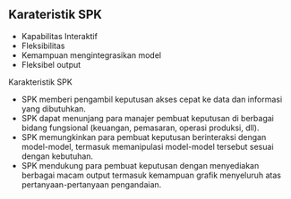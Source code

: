 ## Karateristik SPK

<ul>
  <li class="fragment">Kapabilitas Interaktif</li>
  <li class="fragment">Fleksibilitas</li>
  <li class="fragment">Kemampuan mengintegrasikan model</li>
  <li class="fragment">Fleksibel output</li>
</ul>

<aside class="notes">
  <p>Karakteristik SPK</p>
  <ul>
    <li>
      SPK memberi pengambil keputusan akses cepat ke data dan informasi yang
      dibutuhkan.
    </li>
    <li>
      SPK dapat menunjang para manajer pembuat keputusan di berbagai bidang
      fungsional (keuangan, pemasaran, operasi produksi, dll).
    </li>
    <li>
      SPK memungkinkan para pembuat keputusan berinteraksi dengan model-model,
      termasuk memanipulasi model-model tersebut sesuai dengan kebutuhan.
    </li>
    <li>
      SPK mendukung para pembuat keputusan dengan menyediakan berbagai macam
      output termasuk kemampuan grafik menyeluruh atas pertanyaan-pertanyaan
      pengandaian.
    </li>
  </ul>
</aside>
